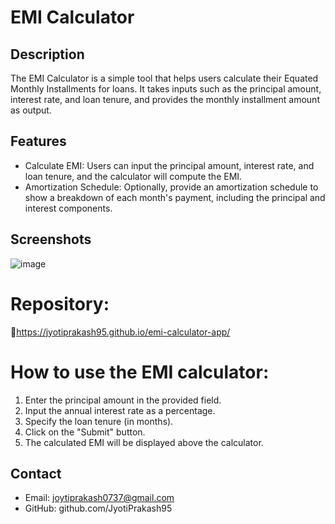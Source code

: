 # EMI Calculator

## Description

The EMI Calculator is a simple tool that helps users calculate their Equated Monthly Installments for loans. It takes inputs such as the principal amount, interest rate, and loan tenure, and provides the monthly installment amount as output.

## Features

- Calculate EMI: Users can input the principal amount, interest rate, and loan tenure, and the calculator will compute the EMI.
- Amortization Schedule: Optionally, provide an amortization schedule to show a breakdown of each month's payment, including the principal and interest components.

## Screenshots
![image](https://github.com/JyotiPrakash95/emi-calculator-app/assets/119428321/38e553c3-30b8-4944-a7ff-67c66171c388)

# Repository:
   🔗https://jyotiprakash95.github.io/emi-calculator-app/


# How to use the EMI calculator:

1. Enter the principal amount in the provided field.
2. Input the annual interest rate as a percentage.
3. Specify the loan tenure (in months).
4. Click on the "Submit" button.
5. The calculated EMI will be displayed above the calculator.

## Contact

- Email: joytiprakash0737@gmail.com
- GitHub: github.com/JyotiPrakash95
